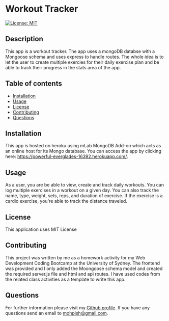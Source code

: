 # Workout Tracker

  [![License: MIT](https://img.shields.io/badge/License-MIT-yellow.svg)](https://github.com/Mohammad-Pishdar/employee_summary_template_engine/blob/master/LICENSE)

  ## Description
  This app is a workout tracker. The app uses a mongoDB databse with a Mongoose schema and uses express to handle routes. The whole idea is to let the user to create multiple exercies for their daily exercise plan and be able to track their progress in the stats area of the app. 

  ## Table of contents
  
  * [Installation](#installation)
  * [Usage](#usage)
  * [License](#license)
  * [Contributing](#contributing)
  * [Questions](#questions)
  

  ## Installation

  This app is hosted on heroku using mLab MongoDB Add-on which acts as an online host for its Mongo database. You can access the app by clicking here: https://powerful-everglades-16392.herokuapp.com/.

  ## Usage

  As a user, you are be able to view, create and track daily workouts. You can log multiple exercises in a workout on a given day. You can also track the name, type, weight, sets, reps, and duration of exercise. If the exercise is a cardio exercise, you're able to track the distance traveled.

  ## License

  This application uses MIT License

  ## Contributing

  This project was written by me as a homework activity for my Web Development Coding Bootcamp at the University of Sydney. The frontend was provided and I only added the Moongoose schema model and created the required server.js file and html and api routes. I have used codes from the related class activities as a template to write this app.

  ## Questions

  For further information please visit my [Github profile](https://github.com/Mohammad-Pishdar). If you have any questions send an email to mohpish@gmail.com.

